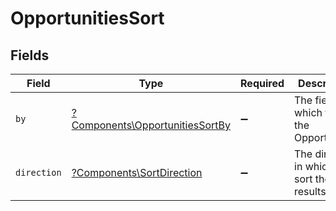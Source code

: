 # OpportunitiesSort


## Fields

| Field                                                                             | Type                                                                              | Required                                                                          | Description                                                                       | Example                                                                           |
| --------------------------------------------------------------------------------- | --------------------------------------------------------------------------------- | --------------------------------------------------------------------------------- | --------------------------------------------------------------------------------- | --------------------------------------------------------------------------------- |
| `by`                                                                              | [?Components\OpportunitiesSortBy](../../Models/Components/OpportunitiesSortBy.md) | :heavy_minus_sign:                                                                | The field on which to sort the Opportunities                                      | created_at                                                                        |
| `direction`                                                                       | [?Components\SortDirection](../../Models/Components/SortDirection.md)             | :heavy_minus_sign:                                                                | The direction in which to sort the results                                        |                                                                                   |